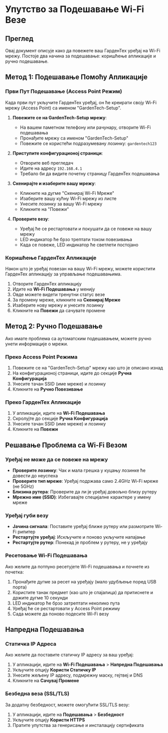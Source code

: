 
# Упутство за Подешавање Wi-Fi Везе

## Преглед

Овај документ описује како да повежете ваш ГарденТех уређај на Wi-Fi мрежу. Постоје два начина за подешавање: коришћење апликације и ручно подешавање.

## Метод 1: Подешавање Помоћу Апликације

### Први Пут Подешавање (Access Point Режим)

Када први пут укључите ГарденТех уређај, он ће креирати своју Wi-Fi мрежу (Access Point) са именом "GardenTech-Setup".

1. **Повежите се на GardenTech-Setup мрежу**:
   - На вашем паметном телефону или рачунару, отворите Wi-Fi подешавања
   - Пронађите мрежу са именом "GardenTech-Setup"
   - Повежите се користећи подразумевану лозинку: `gardentech123`

2. **Приступите конфигурационој страници**:
   - Отворите веб прегледач
   - Идите на адресу `192.168.4.1`
   - Требало би да видите почетну страницу ГарденТех подешавања

3. **Скенирајте и изаберите вашу мрежу**:
   - Кликните на дугме "Скенирај Wi-Fi Мреже"
   - Изаберите вашу кућну Wi-Fi мрежу из листе
   - Унесите лозинку за вашу Wi-Fi мрежу
   - Кликните на "Повежи"

4. **Проверите везу**:
   - Уређај ће се рестартовати и покушати да се повеже на вашу мрежу
   - LED индикатор ће брзо трептати током повезивања
   - Када се повеже, LED индикатор ће светлети постојано

### Коришћење ГарденТех Апликације

Након што је уређај повезан на вашу Wi-Fi мрежу, можете користити ГарденТех апликацију за управљање подешавањима.

1. Отворите ГарденТех апликацију
2. Идите на **Wi-Fi Подешавања** у менију
3. Овде можете видети тренутни статус везе
4. За промену мреже, кликните на **Скенирај Мреже**
5. Изаберите нову мрежу и унесите лозинку
6. Кликните на **Повежи** да сачувате промене

## Метод 2: Ручно Подешавање

Ако имате проблема са аутоматским подешавањем, можете ручно унети информације о мрежи.

### Преко Access Point Режима

1. Повежите се на "GardenTech-Setup" мрежу као што је описано изнад
2. На конфигурационој страници, идите до секције **Ручна Конфигурација**
3. Унесите тачан SSID (име мреже) и лозинку
4. Кликните на **Ручно Повезивање**

### Преко ГарденТех Апликације

1. У апликацији, идите на **Wi-Fi Подешавања**
2. Скролујте до секције **Ручна Конфигурација**
3. Унесите тачан SSID (име мреже) и лозинку
4. Кликните на **Повежи**

## Решавање Проблема са Wi-Fi Везом

### Уређај не може да се повеже на мрежу

- **Проверите лозинку**: Чак и мала грешка у куцању лозинке ће довести до неуспеха
- **Проверите тип мреже**: Уређај подржава само 2.4GHz Wi-Fi мреже (не 5GHz)
- **Близина рутера**: Проверите да ли је уређај довољно близу рутеру
- **Мрежно име (SSID)**: Избегавајте специјалне карактере у имену мреже

### Уређај губи везу

- **Јачина сигнала**: Поставите уређај ближе рутеру или размотрите Wi-Fi рипитер
- **Рестартујте уређај**: Искључите и поново укључите напајање
- **Рестартујте рутер**: Понекад је проблем у рутеру, не у уређају

### Ресетовање Wi-Fi Подешавања

Ако желите да потпуно ресетујете Wi-Fi подешавања и почнете из почетка:

1. Пронађите дугме за ресет на уређају (мало удубљење поред USB порта)
2. Користите танак предмет (као што је спајалица) да притиснете и држите дугме 10 секунди
3. LED индикатор ће брзо затрептати неколико пута
4. Уређај ће се рестартовати у Access Point режиму
5. Сада можете да поново подесите Wi-Fi везу

## Напредна Подешавања

### Статичка IP Адреса

Ако желите да поставите статичку IP адресу за ваш уређај:

1. У апликацији, идите на **Wi-Fi Подешавања** > **Напредна Подешавања**
2. Укључите опцију **Користи Статичку IP**
3. Унесите жељену IP адресу, подмрежну маску, гејтвеј и DNS
4. Кликните на **Сачувај Промене**

### Безбедна веза (SSL/TLS)

За додатну безбедност, можете омогућити SSL/TLS везу:

1. У апликацији, идите на **Подешавања** > **Безбедност**
2. Укључите опцију **Користи HTTPS**
3. Пратите упутства за генерисање и инсталацију сертификата
